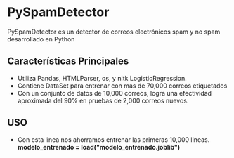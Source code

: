 # PySpamDetector

PySpamDetector es un detector de correos electrónicos spam y no spam desarrollado en Python

## Características Principales
- Utiliza Pandas, HTMLParser, os, y nltk LogisticRegression.
- Contiene DataSet para entrenar con mas de 70,000 correos etiquetados
- Con un conjunto de datos de 10,000 correos, logra una efectividad aproximada del 90% en pruebas de 2,000 correos nuevos.


## USO
- Con esta linea nos ahorramos entrenar las primeras 10,000 lineas. **modelo_entrenado = load("modelo_entrenado.joblib")** 
